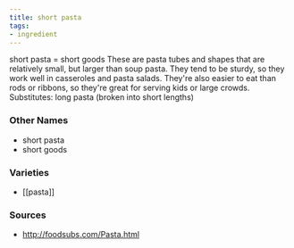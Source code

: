 ```yaml
---
title: short pasta
tags:
- ingredient
---
```

short pasta = short goods These are pasta tubes and shapes that are relatively small, but larger than soup pasta. They tend to be sturdy, so they work well in casseroles and pasta salads. They're also easier to eat than rods or ribbons, so they're great for serving kids or large crowds. Substitutes: long pasta (broken into short lengths)

### Other Names

* short pasta
* short goods

### Varieties

* [[pasta]]

### Sources
* http://foodsubs.com/Pasta.html
